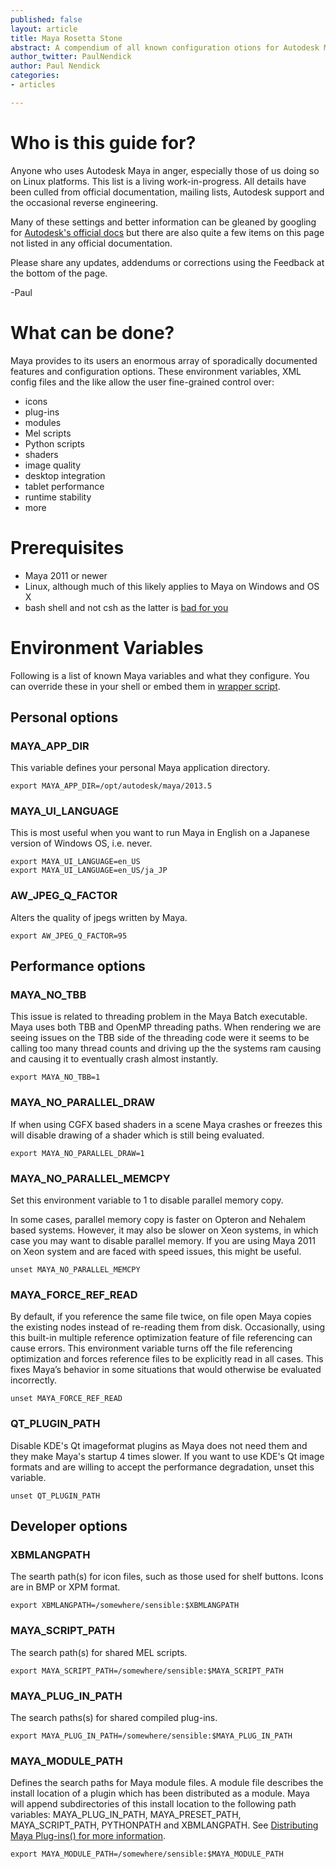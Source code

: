 ```yaml
---
published: false
layout: article
title: Maya Rosetta Stone
abstract: A compendium of all known configuration otions for Autodesk Maya.
author_twitter: PaulNendick
author: Paul Nendick
categories:
- articles

---
```


# Who is this guide for?
Anyone who uses Autodesk Maya in anger, especially those of us doing so on Linux platforms. This list is a living work-in-progress. All details have been culled from official documentation, mailing lists, Autodesk support and the occasional reverse engineering. 

Many of these settings and better information can be gleaned by googling for [Autodesk's official docs](http://lmgtfy.com/?q=maya+2013+user+guide) but there are also quite a few items on this page not listed in any official documentation.

Please share any updates, addendums or corrections using the Feedback at the bottom of the page.

-Paul


# What can be done?
Maya provides to its users an enormous array of sporadically documented features and configuration options. These environment variables, XML config files and the like allow the user fine-grained control over:

* icons
* plug-ins
* modules
* Mel scripts
* Python scripts
* shaders
* image quality
* desktop integration
* tablet performance
* runtime stability
* more

# Prerequisites

* Maya 2011 or newer
* Linux, although much of this likely applies to Maya on Windows and OS X
* bash shell and not csh as the latter is [bad for you](http://www.faqs.org/faqs/unix-faq/shell/csh-whynot)

# Environment Variables
Following is a list of known Maya variables and what they configure. You can override these in your shell or embed them in [wrapper script](http://tldp.org/LDP/abs/html/wrapper.html).

## Personal options

### MAYA_APP_DIR
This variable defines your personal Maya application directory.

    export MAYA_APP_DIR=/opt/autodesk/maya/2013.5

### MAYA_UI_LANGUAGE
This is most useful when you want to run Maya in English on a Japanese version of Windows OS, i.e. never.

    export MAYA_UI_LANGUAGE=en_US
    export MAYA_UI_LANGUAGE=en_US/ja_JP

### AW_JPEG_Q_FACTOR
Alters the quality of jpegs written by Maya.

    export AW_JPEG_Q_FACTOR=95

## Performance options

### MAYA_NO_TBB
This issue is related to threading problem in the Maya Batch executable. Maya uses both TBB and OpenMP threading paths. When rendering we are seeing issues on the TBB side of the threading code were it seems to be calling too many thread counts and driving up the the systems ram causing and causing it to eventually crash almost instantly.

    export MAYA_NO_TBB=1
    
### MAYA_NO_PARALLEL_DRAW
If when using CGFX based shaders in a scene Maya crashes or freezes this will disable drawing of a shader which is still being evaluated.

    export MAYA_NO_PARALLEL_DRAW=1

### MAYA_NO_PARALLEL_MEMCPY
Set this environment variable to 1 to disable parallel memory copy. 

In some cases, parallel memory copy is faster on Opteron and Nehalem based systems. However, it may also be slower on Xeon systems, in which case you may want to disable parallel memory. If you are using Maya 2011 on Xeon system and are faced with speed issues, this might be useful.

    unset MAYA_NO_PARALLEL_MEMCPY
    
### MAYA_FORCE_REF_READ
By default, if you reference the same file twice, on file open Maya copies the existing nodes instead of re-reading them from disk. Occasionally, using this built-in multiple reference optimization feature of file referencing can cause errors. This environment variable turns off the file referencing optimization and forces reference files to be explicitly read in all cases. This fixes Maya’s behavior in some situations that would otherwise be evaluated incorrectly.

    unset MAYA_FORCE_REF_READ

### QT_PLUGIN_PATH
Disable KDE's Qt imageformat plugins as Maya does not need them and they make Maya's startup 4 times slower. If you want to use KDE's Qt image formats and are willing to accept the performance degradation, unset this variable.

    unset QT_PLUGIN_PATH

## Developer options
### XBMLANGPATH
The searth path(s) for icon files, such as those used for shelf buttons. Icons are in BMP or XPM format.

    export XBMLANGPATH=/somewhere/sensible:$XBMLANGPATH

### MAYA_SCRIPT_PATH
The search path(s) for shared MEL scripts.

    export MAYA_SCRIPT_PATH=/somewhere/sensible:$MAYA_SCRIPT_PATH


### MAYA_PLUG_IN_PATH
The search paths(s) for shared compiled plug-ins.

    export MAYA_PLUG_IN_PATH=/somewhere/sensible:$MAYA_PLUG_IN_PATH

### MAYA_MODULE_PATH
Defines the search paths for Maya module files. A module file describes the install location of a plugin which has been distributed as a module. Maya will append subdirectories of this install location to the following path variables: MAYA_PLUG_IN_PATH, MAYA_PRESET_PATH, MAYA_SCRIPT_PATH, PYTHONPATH and XBMLANGPATH. See [Distributing Maya Plug-ins() for more information](http://download.autodesk.com/us/maya/2010help/files/WS73099cc142f48755-4607e7cc11b1cfff5711f67.htm).

    export MAYA_MODULE_PATH=/somewhere/sensible:$MAYA_MODULE_PATH
    
### 
